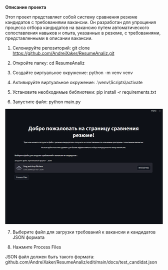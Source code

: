 **Описание проекта**

Этот проект представляет собой систему сравнения резюме кандидатов с требованиями вакансии. Он разработан для упрощения процесса отбора кандидатов на вакансию путем автоматического сопоставления навыков и опыта, указанных в резюме, с требованиями, представленными в описании вакансии.

1) Склонируйте репозиторий:
git clone https://github.com/AndreiXaker/ResumeAnaliz.git

2) Откройте папку:
   cd ResumeAnaliz

3) Cоздайте виртуальное окружение: 
   python -m venv venv

4) Активируйте виртуальное окружение:
   .\venv\Scripts\activate
   
5) Установите необходимые библиотеки:
   pip install -r requirements.txt

6) Запустите файл:
   python main.py

![alt text](screenshot.png)

7) Выберите файл для загрузки требований к вакансии и кандидатов JSON формата

8) Нажмите Process Files

JSON файл должен быть такого формата: github.com/AndreiXaker/ResumeAnaliz/edit/main/docs/test_candidat.json

